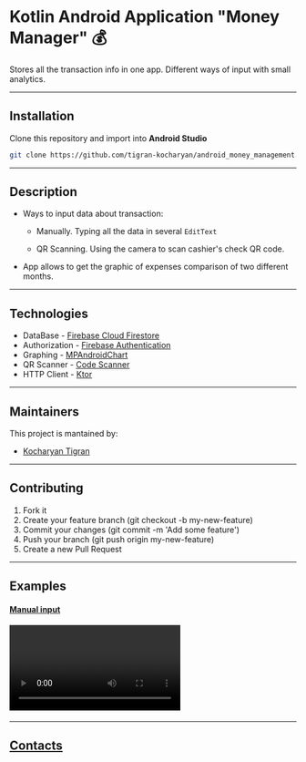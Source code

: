 # Kotlin Android Application "Money Manager" 💰
Stores all the transaction info in one app. Different ways of input with small analytics.


---


## Installation
Clone this repository and import into **Android Studio**
```bash
git clone https://github.com/tigran-kocharyan/android_money_management.git
```

---

## Description

* Ways to input data about transaction:

  - Manually. Typing all the data in several `EditText`

  - QR Scanning. Using the camera to scan cashier's check QR code.


* App allows to get the graphic of expenses comparison of two different months.


---


## Technologies

* DataBase - [Firebase Cloud Firestore](https://firebase.google.com/docs/firestore)
* Authorization - [Firebase Authentication](https://firebase.google.com/docs/auth)
* Graphing - [MPAndroidChart](https://github.com/PhilJay/MPAndroidChart)
* QR Scanner - [Code Scanner](https://github.com/yuriy-budiyev/code-scanner)
* HTTP Client - [Ktor](https://ktor.io/)

---


## Maintainers
This project is mantained by:
* [Kocharyan Tigran](https://github.com/tigran-kocharyan)

---

## Contributing

1. Fork it
2. Create your feature branch (git checkout -b my-new-feature)
3. Commit your changes (git commit -m 'Add some feature')
5. Push your branch (git push origin my-new-feature)
6. Create a new Pull Request

---

## Examples
#### [Manual input](https://user-images.githubusercontent.com/26183944/119142693-77cc6a00-ba4f-11eb-8632-ee79ec650bb0.mp4)

#### ![QR Scanning + Drawing a graph](https://user-images.githubusercontent.com/26183944/119144632-887ddf80-ba51-11eb-969d-86949d1602f1.mp4)

---

## [Contacts](https://vk.com/k_tigran)
